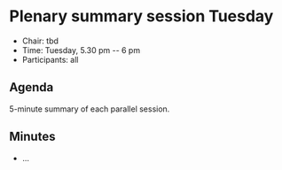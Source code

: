 # Plenary summary session Tuesday

* Chair: tbd
* Time: Tuesday, 5.30 pm -- 6 pm
* Participants: all

## Agenda

5-minute summary of each parallel session.

## Minutes

* ...
